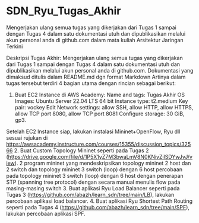 # SDN_Ryu_Tugas_Akhir
Mengerjakan ulang semua tugas yang dikerjakan dari Tugas 1 sampai dengan Tugas 4 dalam satu dokumentasi utuh dan dipublikasikan melalui akun personal anda di github.com dalam mata kuliah Arsitektur Jaringan Terkini

Deskripsi Tugas Akhir: Mengerjakan ulang semua tugas yang dikerjakan dari Tugas 1 sampai dengan Tugas 4 dalam satu dokumentasi utuh dan dipublikasikan melalui akun personal anda di github.com. Dokumentasi yang dimaksud ditulis dalam README.md dgn format Markdown
Artinya dalam tugas tersebut terdiri 4 bagian utama dengan rincian sebagai berikut:

1. Buat EC2 Instance di AWS Academy:
Name and tags: Tugas Akhir
OS Images: Ubuntu Server 22.04 LTS 64 bit
Instance type: t2.medium
Key pair: vockey
Edit Network settings: allow SSH, allow HTTP, allow HTTPS, allow TCP port 8080, allow TCP port 8081
Configure storage: 30 GiB, gp3. 

Setelah EC2 Instance siap, lakukan instalasi Mininet+OpenFlow, Ryu dll sesuai rujukan di https://awsacademy.instructure.com/courses/15355/discussion_topics/32566
2. Buat Custom Topology Mininet seperti pada Tugas 2 (https://drive.google.com/file/d/1P5X1yZ7M3bwaLmV8N0KNivZilSDYwJvJ/view). 2 program mininet yang mendeskripsikan topology mininet 2 host dan 2 switch dan topology mininet 3 switch (loop) dengan 6 host
percobaan pada topology mininet 3 switch (loop) dengan 6 host dengan penerapan STP (spanning tree protocol) dengan secara manual menulis flow pada masing-masing switch
3. Buat aplikasi Ryu Load Balancer seperti pada Tugas 3 (https://github.com/abazh/learn_sdn/tree/main/LB), lakukan percobaan aplikasi load balancer.
4. Buat aplikasi Ryu  Shortest Path Routing seperti pada Tugas 4 (https://github.com/abazh/learn_sdn/tree/main/SPF), lakukan percobaan aplikasi SPF.
